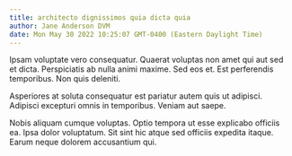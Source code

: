 ```yaml
---
title: architecto dignissimos quia dicta quia
author: Jane Anderson DVM
date: Mon May 30 2022 10:25:07 GMT-0400 (Eastern Daylight Time)
---
```

Ipsam voluptate vero consequatur. Quaerat voluptas non amet qui aut sed et dicta. Perspiciatis ab nulla animi maxime. Sed eos et. Est perferendis temporibus. Non quis deleniti.

 Asperiores at soluta consequatur est pariatur autem quis ut adipisci. Adipisci excepturi omnis in temporibus. Veniam aut saepe.

 Nobis aliquam cumque voluptas. Optio tempora ut esse explicabo officiis ea. Ipsa dolor voluptatum. Sit sint hic atque sed officiis expedita itaque. Earum neque dolorem accusantium qui.